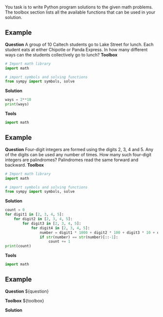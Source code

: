 You task is to write Python program solutions to the given math problems.
The toolbox section lists all the available functions that can be used in your solution.


## Example
**Question**
A group of 10 Caltech students go to Lake Street for lunch. Each student eats at either Chipotle or Panda Express. In how many different ways can the students collectively go to lunch?
**Toolbox**
```python
# Import math library
import math
```
```python
# import symbols and solving functions
from sympy import symbols, solve
```
**Solution**
```python
ways = 2**10
print(ways)
```
**Tools**
```python
import math
```

## Example
**Question**
Four-digit integers are formed using the digits 2, 3, 4 and 5. Any of the digits can be used any number of times. How many such four-digit integers are palindromes? Palindromes read the same forward and backward.
**Toolbox**
```python
# Import math library
import math
```
```python
# import symbols and solving functions
from sympy import symbols, solve
```
**Solution**
```python
count = 0
for digit1 in [2, 3, 4, 5]:
    for digit2 in [2, 3, 4, 5]:
        for digit3 in [2, 3, 4, 5]:
            for digit4 in [2, 3, 4, 5]:
                number = digit1 * 1000 + digit2 * 100 + digit3 * 10 + digit4
                if str(number) == str(number)[::-1]:
                    count += 1
print(count)
```
**Tools**
```python
import math
```


## Example
**Question**
${question}

**Toolbox**
${toolbox}

**Solution**
